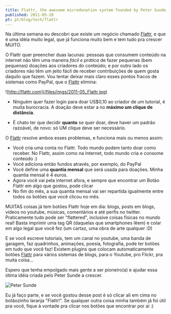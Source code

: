 ```yaml
---
title: Flattr, the awesome microdonation system founded by Peter Sunde
published: 2011-05-28
pt: pt/blog/tech/flattr
---
```


Na última semana eu descobri que existe um negócio chamado [Flattr](http://flattr.com),
e que é uma idéia muito legal, que já funciona muito bem e tem tudo pra crescer MUITO.

O Flattr quer preencher duas lacunas:
pessoas que consumem conteúdo na internet não têm uma maneira _fácil e prática_ de fazer pequenas (bem pequenas) doações aos criadores do conteúdo;
e por outro lado os criadores não têm um jeito fácil de receber contribuições de quem gosta daquilo que fazem.
Vou tentar deixar mais claro esses pontos fracos de sistemas como PayPal, que o [Flattr](http://flattr.com 'Flattr') elimina:

<div id="imgdiv-flattr"><style type="text/css" scoped> #imgdiv-flattr img { width:300px };</style>

 ![http://flattr.com](/files/imgs/2011-05_Flattr.jpg)

</div>

<!--more-->

  * Ninguém quer fazer login para doar US$0,10 ao criador de um tutorial, é muita burocracia.
    A doação deve estar a no **máximo um clique de distância**.

  * É chato ter que decidir **quanto** se quer doar, deve haver um padrão razoável, de novo: só UM clique deve ser necessário.

O [Flattr](http://flattr.com) resolve ambos esses problemas, e funciona mais ou menos assim:

  * Você cria uma conta no Flattr.
    Todo mundo podem tanto doar como receber. No Flattr, assim como na Internet, todo mundo cria e consome conteúdo :)
  * Você adiciona então fundos através, por exemplo, do PayPal
  * Você define uma **quantia mensal** que será usada para doações. Minha quantia mensal é 4 euros.
  * Agora você vai pela internet afora, e sempre que encontrar um Botão Flattr em algo que gostou, pode clicar
  * No fim do mês, a sua quantia mensal vai ser repartida igualmente entre todos os botões que você clicou no mês.

MUITAS coisas já tem botões Flattr hoje em dia: blogs, posts em blogs, vídeos no youtube, músicas, comentários e até perfis no twitter.
Praticamente tudo pode ser "flattered", inclusive coisas físicas no mundo real!
Basta imprimir uma tag QR (daquelas que smartphones lêem) e colar em algo legal que você fez (um cartaz, uma obra de arte qualquer :D)

E se você escreve tutoriais, tem um canal no youtube, uma banda de garagem, faz quadrinhos, animações, poesia, fotografia, pode ter botões em tudo que você faz!
Existem plugins que colocam automaticamente botões [Flattr](http://flattr.com) para vários sistemas de blogs, para o Youtube, pro Flickr, pra muita coisa...

Espero que tenha empolgado mais gente a ser pioneiro(a) e ajudar essa ótima idéia criada pelo Peter Sunde a crescer.

![Peter Sunde](/files/imgs/2011-05_peter_sunde.jpg)

Eu já faço parte, e se você gostou desse post é só clicar ali em cima no botãozinho laranja "Flattr!".
Se qualquer outra coisa minha também já foi útil pra você, fique à vontade pra clicar nos botões que encontrar por aí :)


